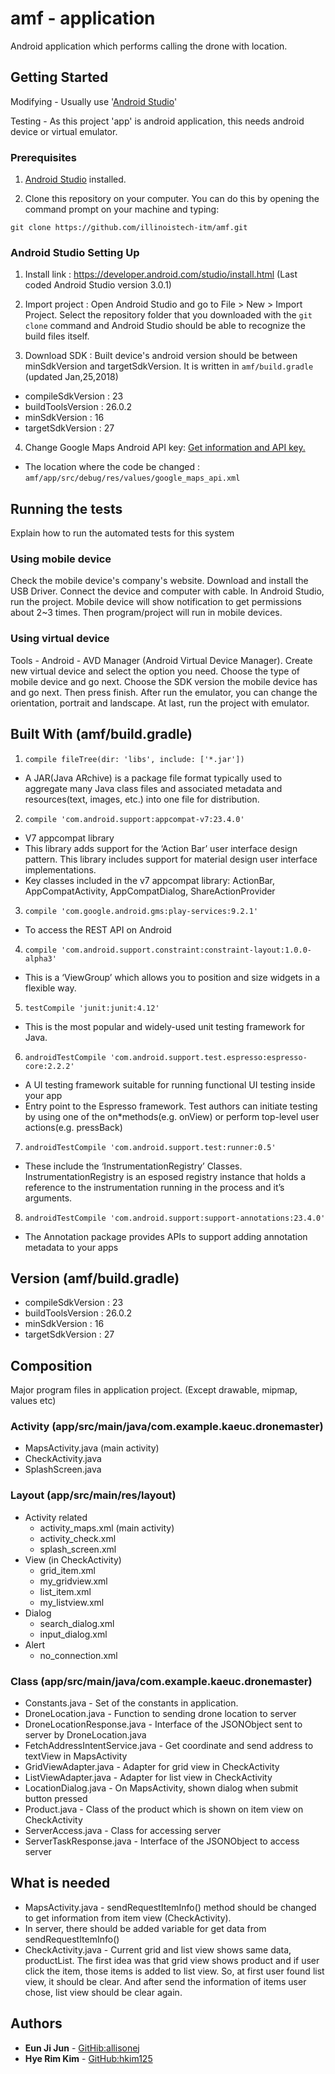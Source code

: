 # amf - application
Android application which performs calling the drone with location.

## Getting Started

Modifying - Usually use '[Android Studio](https://developer.android.com/studio/index.html)'

Testing - As this project 'app' is android application, this needs android device or virtual emulator.

### Prerequisites

1. [Android Studio](https://developer.android.com/studio/index.html) installed.

2. Clone this repository on your computer. You can do this by opening the command prompt on your machine and typing:
```
git clone https://github.com/illinoistech-itm/amf.git
```

### Android Studio Setting Up
 1. Install link : <https://developer.android.com/studio/install.html>
 (Last coded Android Studio version 3.0.1)

 2. Import project : Open Android Studio and go to File > New > Import Project. Select the repository folder that you downloaded with the `git clone` command and Android Studio should be able to recognize the build files itself.

 3. Download SDK : Built device's android version should be between minSdkVersion and targetSdkVersion. It is written in `amf/build.gradle` (updated Jan,25,2018)
   - compileSdkVersion : 23
   - buildToolsVersion : 26.0.2
   - minSdkVersion : 16
   - targetSdkVersion : 27

 4. Change Google Maps Android API key: [Get information and API key. ](https://developers.google.com/maps/documentation/android-api/)
   - The location where the code be changed :  `amf/app/src/debug/res/values/google_maps_api.xml`

## Running the tests

Explain how to run the automated tests for this system

### Using mobile device
Check the mobile device's company's website. Download and install the USB Driver. Connect the device and computer with cable. In Android Studio, run the project. Mobile device will show notification to get permissions about 2~3 times. Then program/project will run in mobile devices.

### Using virtual device
Tools - Android - AVD Manager (Android Virtual Device Manager). Create new virtual device and select the option you need. Choose the type of mobile device and go next. Choose the SDK version the mobile device has and go next. Then press finish. After run the emulator, you can change the orientation, portrait and landscape. At last, run the project with emulator.

## Built With (amf/build.gradle)

1. `compile fileTree(dir: 'libs', include: ['*.jar'])`
 -   A JAR(Java ARchive) is a package file format typically used to aggregate many Java class files and associated metadata and resources(text, images, etc.) into one file for distribution.

2. `compile 'com.android.support:appcompat-v7:23.4.0'`
 -   V7 appcompat library
 -   This library adds support for the ‘Action Bar’ user interface design pattern. This library includes support for material design user interface implementations.
 -   Key classes included in the v7 appcompat library:
ActionBar, AppCompatActivity, AppCompatDialog, ShareActionProvider

3. `compile 'com.google.android.gms:play-services:9.2.1'`
 -   To access the REST API on Android

4. `compile 'com.android.support.constraint:constraint-layout:1.0.0-alpha3'`
 -   This is a ‘ViewGroup’ which allows you to position and size widgets in a flexible way.

5. `testCompile 'junit:junit:4.12'`
 -   This is the most popular and widely-used unit testing framework for Java.

6. `androidTestCompile 'com.android.support.test.espresso:espresso-core:2.2.2'`
 -   A UI testing framework suitable for running functional UI testing inside your app
 -   Entry point to the Espresso framework. Test authors can initiate testing by using one of the on*methods(e.g. onView) or perform top-level user actions(e.g. pressBack)

7. `androidTestCompile 'com.android.support.test:runner:0.5'`
 -   These include the ‘InstrumentationRegistry’ Classes. InstrumentationRegistry is an esposed registry instance that holds a reference to the instrumentation running in the process and it’s arguments.

8. `androidTestCompile 'com.android.support:support-annotations:23.4.0'`
 -   The Annotation package provides APIs to support adding annotation metadata to your apps

## Version (amf/build.gradle)
- compileSdkVersion : 23
- buildToolsVersion : 26.0.2
- minSdkVersion : 16
- targetSdkVersion : 27

## Composition
Major program files in application project. (Except drawable, mipmap, values etc)
### Activity (app/src/main/java/com.example.kaeuc.dronemaster)
- MapsActivity.java (main activity)
- CheckActivity.java
- SplashScreen.java

### Layout (app/src/main/res/layout)
* Activity related
  - activity_maps.xml (main activity)
  - activity_check.xml
  - splash_screen.xml
* View (in CheckActivity)
  - grid_item.xml
  - my_gridview.xml
  - list_item.xml
  - my_listview.xml
* Dialog
  - search_dialog.xml
  - input_dialog.xml
* Alert
  - no_connection.xml

### Class (app/src/main/java/com.example.kaeuc.dronemaster)
* Constants.java - Set of the constants in application.
* DroneLocation.java - Function to sending drone location to server
* DroneLocationResponse.java - Interface of the JSONObject sent to server by DroneLocation.java
* FetchAddressIntentService.java - Get coordinate and send address to textView in MapsActivity
* GridViewAdapter.java - Adapter for grid view in CheckActivity
* ListViewAdapter.java - Adapter for list view in CheckActivity
* LocationDialog.java - On MapsActivity, shown dialog when submit button pressed
* Product.java - Class of the product which is shown on item view on CheckActivity
* ServerAccess.java - Class for accessing server
* ServerTaskResponse.java - Interface of the JSONObject to access server

## What is needed
* MapsActivity.java - sendRequestItemInfo() method should be changed to get information from item view (CheckActivity).
* In server, there should be added variable for get data from sendRequestItemInfo()
* CheckActivity.java - Current grid and list view shows same data, productList. The first idea was that grid view shows product and if user click the item, those items is added to list view. So, at first user found list view, it should be clear. And after send the information of items user chose, list view should be clear again.

## Authors

* **Eun Ji Jun** - [GitHib:allisonej](https://github.com/allisonej)
* **Hye Rim Kim** - [GitHub:hkim125](https://github.com/hkim125)
